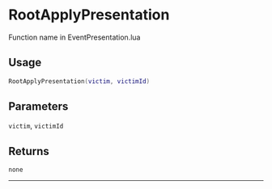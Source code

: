 # RootApplyPresentation
Function name in EventPresentation.lua
## Usage
```lua
RootApplyPresentation(victim, victimId)
```
## Parameters
`victim`, `victimId`
## Returns
`none`

---